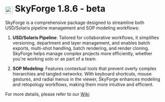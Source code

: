 # <img src="https://github.com/user-attachments/assets/be53ddcd-9f15-48eb-8720-6bdec79d7f2a" alt="SkyForge_48" width="24" style="vertical-align: bottom;"/> SkyForge 1.8.6 - beta

SkyForge is a comprehensive package designed to streamline both USD/Solaris pipeline management and SOP modeling workflows:

1. **USD/Solaris Pipeline**: Tailored for collaborative workflows, it simplifies versioning, department and layer management, and enables batch exports, multi-shot handling, batch rendering, and render cloning. SkyForge helps manage complex projects more efficiently, whether you're working solo or as part of a team.

2. **SOP Modeling**: Features contextual tools that prevent overly complex hierarchies and tangled networks. With keyboard shortcuts, mouse gestures, and radial menus in the viewer, SkyForge enhances modeling and retopology workflows, making them more intuitive and efficient.


For more details, please refer to our  [Wiki](https://github.com/kirksland/skyForge/wiki)

